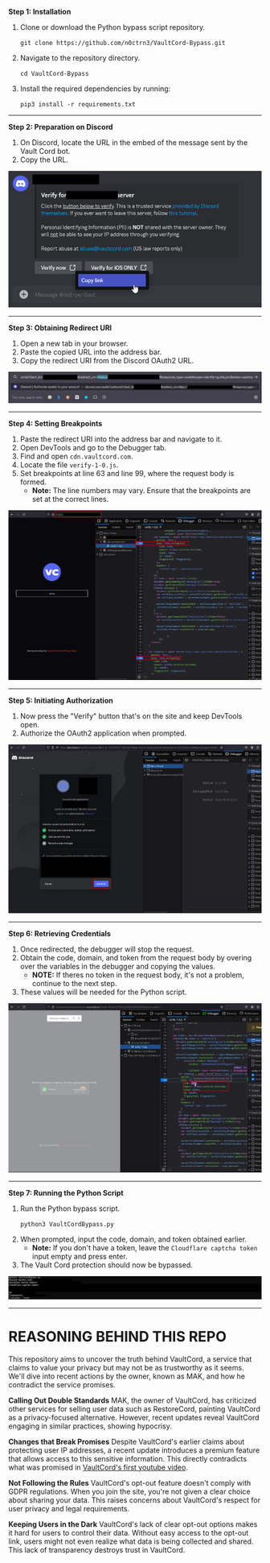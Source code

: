 **Step 1: Installation**

1. Clone or download the Python bypass script repository.
   ```
   git clone https://github.com/n0ctrn3/VaultCord-Bypass.git
   ```
2. Navigate to the repository directory.
   ```
   cd VaultCord-Bypass
   ```
3. Install the required dependencies by running:
   ```
   pip3 install -r requirements.txt
   ```

<hr>

**Step 2: Preparation on Discord**

1. On Discord, locate the URL in the embed of the message sent by the Vault Cord bot.
2. Copy the URL.

![Vault Cord URL](https://github.com/n0ctrn3/VaultCord-Bypass/blob/main/images/step2.png)

<hr>

**Step 3: Obtaining Redirect URI**

1. Open a new tab in your browser.
2. Paste the copied URL into the address bar.
3. Copy the redirect URI from the Discord OAuth2 URL.

![Redirect URI](https://github.com/n0ctrn3/VaultCord-Bypass/blob/main/images/step3.png)

<hr>

**Step 4: Setting Breakpoints**

1. Paste the redirect URI into the address bar and navigate to it.
2. Open DevTools and go to the Debugger tab.
3. Find and open `cdn.vaultcord.com`.
4. Locate the file `verify-1-0.js`.
5. Set breakpoints at line 63 and line 99, where the request body is formed.
   - **Note:** The line numbers may vary. Ensure that the breakpoints are set at the correct lines.

![Breakpoints](https://github.com/n0ctrn3/VaultCord-Bypass/blob/main/images/step4.png)

<hr>
   
**Step 5: Initiating Authorization**

1. Now press the "Verify" button that's on the site and keep DevTools open.
3. Authorize the OAuth2 application when prompted.

![Authorization](https://github.com/n0ctrn3/VaultCord-Bypass/blob/main/images/step5.png)

<hr>

**Step 6: Retrieving Credentials**

1. Once redirected, the debugger will stop the request.
2. Obtain the code, domain, and token from the request body by overing over the variables in the debugger and copying the values.
   - **NOTE:** If theres no token in the request body, it's not a problem, continue to the next step.
3. These values will be needed for the Python script.

![Credentials](https://github.com/n0ctrn3/VaultCord-Bypass/blob/main/images/step6.png)

<hr>

**Step 7: Running the Python Script**

1. Run the Python bypass script.
   ```
   python3 VaultCordBypass.py
   ```
2. When prompted, input the code, domain, and token obtained earlier.
   - **Note:** If you don't have a token, leave the `Cloudflare captcha token` input empty and press enter.
3. The Vault Cord protection should now be bypassed.

![Python Script](https://github.com/n0ctrn3/VaultCord-Bypass/blob/main/images/step7.png)

<hr>

# REASONING BEHIND THIS REPO
This repository aims to uncover the truth behind VaultCord, a service that claims to value your privacy but may not be as trustworthy as it seems. We'll dive into recent actions by the owner, known as MAK, and how he contradict the service promises.

**Calling Out Double Standards**
MAK, the owner of VaultCord, has criticized other services for selling user data such as RestoreCord, painting VaultCord as a privacy-focused alternative. However, recent updates reveal VaultCord engaging in similar practices, showing hypocrisy.

**Changes that Break Promises**
Despite VaultCord's earlier claims about protecting user IP addresses, a recent update introduces a premium feature that allows access to this sensitive information. This directly contradicts what was promised in [VaultCord's first youtube video](https://youtu.be/bJ_N6o6WRM4?t=406).

**Not Following the Rules**
VaultCord's opt-out feature doesn't comply with GDPR regulations. When you join the site, you're not given a clear choice about sharing your data. This raises concerns about VaultCord's respect for user privacy and legal requirements.

**Keeping Users in the Dark**
VaultCord's lack of clear opt-out options makes it hard for users to control their data. Without easy access to the opt-out link, users might not even realize what data is being collected and shared. This lack of transparency destroys trust in VaultCord.
